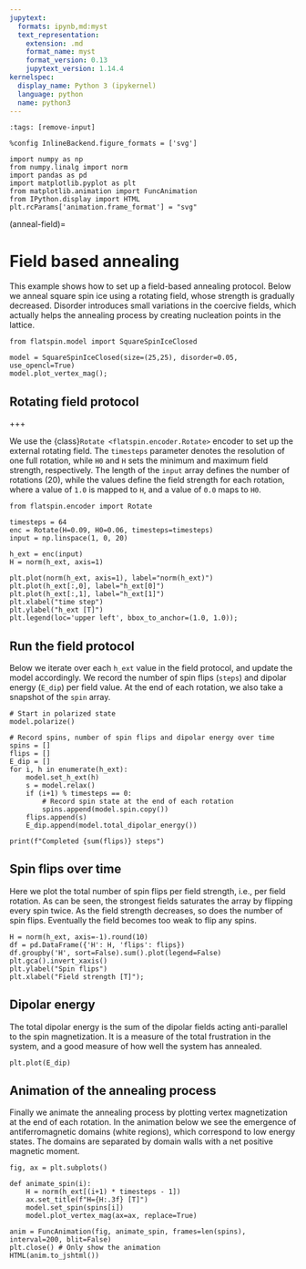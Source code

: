 ```yaml
---
jupytext:
  formats: ipynb,md:myst
  text_representation:
    extension: .md
    format_name: myst
    format_version: 0.13
    jupytext_version: 1.14.4
kernelspec:
  display_name: Python 3 (ipykernel)
  language: python
  name: python3
---
```


```{code-cell} ipython3
:tags: [remove-input]

%config InlineBackend.figure_formats = ['svg']

import numpy as np
from numpy.linalg import norm
import pandas as pd
import matplotlib.pyplot as plt
from matplotlib.animation import FuncAnimation
from IPython.display import HTML
plt.rcParams['animation.frame_format'] = "svg"
```

(anneal-field)=
# Field based annealing

This example shows how to set up a field-based annealing protocol.
Below we anneal square spin ice using a rotating field, whose strength is gradually decreased.
Disorder introduces small variations in the coercive fields, which actually helps the annealing process by creating nucleation points in the lattice.

```{code-cell} ipython3
from flatspin.model import SquareSpinIceClosed

model = SquareSpinIceClosed(size=(25,25), disorder=0.05, use_opencl=True)
model.plot_vertex_mag();
```

## Rotating field protocol

+++

We use the {class}`Rotate <flatspin.encoder.Rotate>` encoder to set up the external rotating field.
The `timesteps` parameter denotes the resolution of one full rotation, while `H0` and `H` sets the minimum and maximum field strength, respectively. The length of the `input` array defines the number of rotations (20), while the values define the field strength for each rotation, where a value of `1.0` is mapped to `H`, and a value of `0.0` maps to `H0`.

```{code-cell} ipython3
from flatspin.encoder import Rotate

timesteps = 64
enc = Rotate(H=0.09, H0=0.06, timesteps=timesteps)
input = np.linspace(1, 0, 20)

h_ext = enc(input)
H = norm(h_ext, axis=1)

plt.plot(norm(h_ext, axis=1), label="norm(h_ext)")
plt.plot(h_ext[:,0], label="h_ext[0]")
plt.plot(h_ext[:,1], label="h_ext[1]")
plt.xlabel("time step")
plt.ylabel("h_ext [T]")
plt.legend(loc='upper left', bbox_to_anchor=(1.0, 1.0));
```

## Run the field protocol

Below we iterate over each `h_ext` value in the field protocol, and update the model accordingly. We record the number of spin flips (`steps`) and dipolar energy (`E_dip`) per field value. At the end of each rotation, we also take a snapshot of the `spin` array.

```{code-cell} ipython3
# Start in polarized state
model.polarize()

# Record spins, number of spin flips and dipolar energy over time
spins = []
flips = []
E_dip = []
for i, h in enumerate(h_ext):
    model.set_h_ext(h)
    s = model.relax()
    if (i+1) % timesteps == 0:
        # Record spin state at the end of each rotation
        spins.append(model.spin.copy())
    flips.append(s)
    E_dip.append(model.total_dipolar_energy())

print(f"Completed {sum(flips)} steps")
```

## Spin flips over time

Here we plot the total number of spin flips per field strength, i.e., per field rotation. As can be seen, the strongest fields saturates the array by flipping every spin twice. As the field strength decreases, so does the number of spin flips. Eventually the field becomes too weak to flip any spins.

```{code-cell} ipython3
H = norm(h_ext, axis=-1).round(10)
df = pd.DataFrame({'H': H, 'flips': flips})
df.groupby('H', sort=False).sum().plot(legend=False)
plt.gca().invert_xaxis()
plt.ylabel("Spin flips")
plt.xlabel("Field strength [T]");
```

## Dipolar energy

The total dipolar energy is the sum of the dipolar fields acting anti-parallel to the spin magnetization. It is a measure of the total frustration in the system, and a good measure of how well the system has annealed.

```{code-cell} ipython3
plt.plot(E_dip)
```

## Animation of the annealing process

Finally we animate the annealing process by plotting vertex magnetization at the end of each rotation.
In the animation below we see the emergence of antiferromagnetic domains (white regions), which correspond to low energy states. The domains are separated by domain walls with a net positive magnetic moment.

```{code-cell} ipython3
fig, ax = plt.subplots()

def animate_spin(i):
    H = norm(h_ext[(i+1) * timesteps - 1])
    ax.set_title(f"H={H:.3f} [T]")
    model.set_spin(spins[i])
    model.plot_vertex_mag(ax=ax, replace=True)
        
anim = FuncAnimation(fig, animate_spin, frames=len(spins), interval=200, blit=False)
plt.close() # Only show the animation
HTML(anim.to_jshtml())
```
